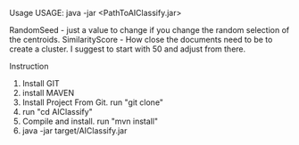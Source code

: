 Usage
USAGE: java -jar <PathToAIClassify.jar> <pathOfDirectoryToProcess> <pathToTempDirectoryForIndex> <randomSeed> <SimilarityScore> <numberOfThreadsUsed>

RandomSeed - just a value to change if you change the random selection of the centroids.
SimilarityScore -  How close the documents need to be to create a cluster.  I suggest to start with 50 and adjust from there.

Instruction

1) Install GIT
2) install MAVEN
3) Install Project From Git.  run "git clone"
4) run "cd AIClassify"
5) Compile and install.  run "mvn install"
6) java -jar target/AIClassify.jar <pathOfDirectoryToProcess> <pathToTempDirectoryForIndex> <randomSeed> <SimilarityScore> <numberOfThreadsUsed>

